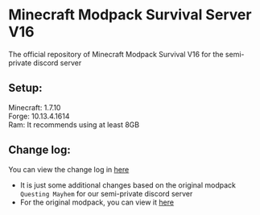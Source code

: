 # Minecraft Modpack Survival Server V16

The official repository of Minecraft Modpack Survival V16 for the semi-private discord server
 
## Setup:

Minecraft: 1.7.10  
Forge: 10.13.4.1614  
Ram: It recommends using at least 8GB

## Change log:

You can view the change log in [here](https://github.com/ElementBlend/ModpackSurvivalV16/blob/main/CHANGELOG.md)  
* It is just some additional changes based on the original modpack `Questing Mayhem` for our semi-private discord server  
* For the original modpack, you can view it [here](https://www.curseforge.com/minecraft/modpacks/questing-mayhem)
